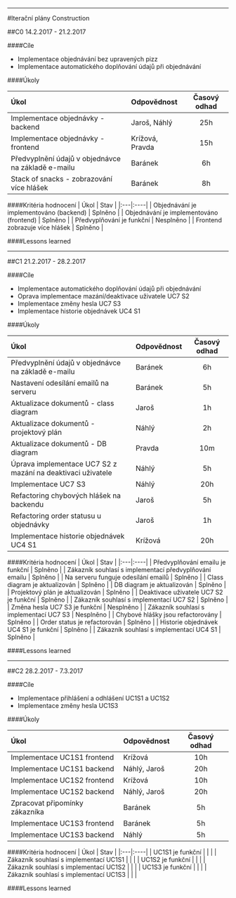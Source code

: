 
---
#Iterační plány Construction

##C0
14.2.2017 - 21.2.2017

####Cíle

- Implementace objednávání bez upravených pizz
- Implementace automatického doplňování údajů při objednávání

####Úkoly

| Úkol | Odpovědnost | Časový odhad |
|:------|:----------------|:-----------------:|
| Implementace objednávky - backend | Jaroš, Náhlý | 25h |
| Implementace objednávky - frontend | Krížová, Pravda | 15h |
| Předvyplnění údajů v objednávce na základě e-mailu | Baránek | 6h |
| Stack of snacks - zobrazování více hlášek | Baránek | 8h |

####Kritéria hodnocení
| Úkol | Stav |
|:---|:----|
| Objednávání je implementováno (backend) | Splněno |
| Objednávání je implementováno (frontend) | Splněno |
| Předvyplňování je funkční | Nesplněno |
| Frontend zobrazuje více hlášek | Splněno |

####Lessons learned

---
##C1
21.2.2017 - 28.2.2017

####Cíle

- Implementace automatického doplňování údajů při objednávání
- Oprava implementace mazání/deaktivace uživatele UC7 S2
- Implementace změny hesla UC7 S3
- Implementace historie objednávek UC4 S1

####Úkoly

| Úkol | Odpovědnost | Časový odhad |
|:------|:----------------|:-----------------:|
| Předvyplnění údajů v objednávce na základě e-mailu | Baránek | 6h |
| Nastavení odesílání emailů na serveru | Baránek | 5h |
| Aktualizace dokumentů - class diagram | Jaroš | 1h |
| Aktualizace dokumentů - projektový plán | Náhlý | 2h |
| Aktualizace dokumentů - DB diagram | Pravda | 10m |
| Úprava implementace UC7 S2 z mazání na deaktivaci uživatele | Náhlý | 5h |
| Implementace UC7 S3 | Náhlý | 20h |
| Refactoring chybových hlášek na backendu | Jaroš | 5h |
| Refactoring order statusu u objednávky | Jaroš | 1h |
| Implementace historie objednávek UC4 S1 | Krížová | 20h |

####Kritéria hodnocení
| Úkol | Stav |
|:---|:----|
| Předvyplňování emailu je funkční | Splněno |
| Zákazník souhlasí s implementací předvyplňování emailu | Splněno |
| Na serveru funguje odesílání emailů | Splněno |
| Class diagram je aktualizován | Splněno |
| DB diagram je aktualizován | Splněno |
| Projektový plán je aktualizován | Splněno |
| Deaktivace uživatele UC7 S2 je funkční | Splněno |
| Zákazník souhlasí s implementací UC7 S2 | Splněno |
| Změna hesla UC7 S3 je funkční | Nesplněno |
| Zákazník souhlasí s implementací UC7 S3 | Nesplněno |
| Chybové hlášky jsou refactorovány | Splněno |
| Order status je refactorován | Splněno |
| Historie objednávek UC4 S1 je funkční | Splněno |
| Zákazník souhlasí s implementací UC4 S1 | Splněno |

####Lessons learned

---
##C2
28.2.2017 - 7.3.2017

####Cíle

- Implementace přihlášení a odhlášení UC1S1 a UC1S2
- Implementace změny hesla UC1S3

####Úkoly

| Úkol | Odpovědnost | Časový odhad |
|:------|:----------------|:-----------------:|
| Implementace UC1S1 frontend | Krížová | 10h |
| Implementace UC1S1 backend | Náhlý, Jaroš | 20h |
| Implementace UC1S2 frontend | Krížová | 10h |
| Implementace UC1S2 backend | Náhlý, Jaroš | 20h |
| Zpracovat připomínky zákazníka | Baránek | 5h |
| Implementace UC1S3 frontend | Baránek | 5h |
| Implementace UC1S3 backend | Náhlý | 5h |

####Kritéria hodnocení
| Úkol | Stav |
|:---|:----|
| UC1S1 je funkční |  |  |
| Zákazník souhlasí s implementací UC1S1 |  |  |
| UC1S2 je funkční |  |  |
| Zákazník souhlasí s implementací UC1S2 |  |  |
| UC1S3 je funkční |  |  |
| Zákazník souhlasí s implementací UC1S3 |  |  |

####Lessons learned
